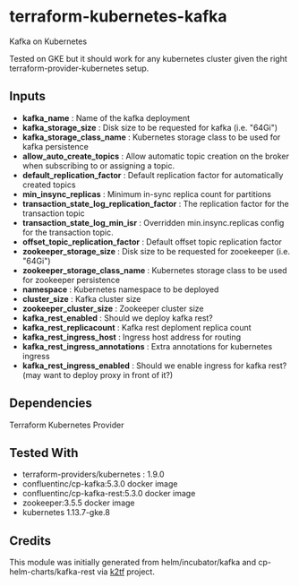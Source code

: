 # terraform-kubernetes-kafka
Kafka on Kubernetes

Tested on GKE but it should work for any kubernetes cluster given the right terraform-provider-kubernetes setup.

## Inputs

- **kafka_name**                               : Name of the kafka deployment
- **kafka_storage_size**                       : Disk size to be requested for kafka (i.e. "64Gi")
- **kafka_storage_class_name**                 : Kubernetes storage class to be used for kafka persistence
- **allow_auto_create_topics**                 : Allow automatic topic creation on the broker when subscribing to or assigning a topic.
- **default_replication_factor**               : Default replication factor for automatically created topics
- **min_insync_replicas**                      : Minimum in-sync replica count for partitions
- **transaction_state_log_replication_factor** : The replication factor for the transaction topic
- **transaction_state_log_min_isr**            : Overridden min.insync.replicas config for the transaction topic.
- **offset_topic_replication_factor**          : Default offset topic replication factor
- **zookeeper_storage_size**                   : Disk size to be requested for zooekeeper (i.e. "64Gi")
- **zookeeper_storage_class_name**             : Kubernetes storage class to be used for zookeeper persistence
- **namespace**                                : Kubernetes namespace to be deployed
- **cluster_size**                             : Kafka cluster size
- **zookeeper_cluster_size**                   : Zookeeper cluster size
- **kafka_rest_enabled**                       : Should we deploy kafka rest?
- **kafka_rest_replicacount**                  : Kafka rest deploment replica count
- **kafka_rest_ingress_host**                  : Ingress host address for routing
- **kafka_rest_ingress_annotations**           : Extra annotations for kubernetes ingress
- **kafka_rest_ingress_enabled**               : Should we enable ingress for kafka rest? (may want to deploy proxy in front of it?)

## Dependencies

Terraform Kubernetes Provider

## Tested With

- terraform-providers/kubernetes : 1.9.0
- confluentinc/cp-kafka:5.3.0 docker image
- confluentinc/cp-kafka-rest:5.3.0 docker image
- zookeeper:3.5.5 docker image
- kubernetes 1.13.7-gke.8

## Credits

This module was initially generated from helm/incubator/kafka and cp-helm-charts/kafka-rest via [k2tf](https://github.com/sl1pm4t/k2tf) project.

